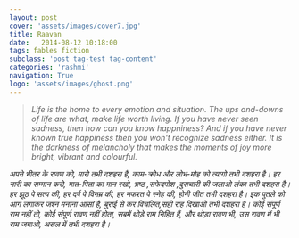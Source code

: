```yaml
---
layout: post
cover: 'assets/images/cover7.jpg'
title: Raavan
date:   2014-08-12 10:18:00
tags: fables fiction
subclass: 'post tag-test tag-content'
categories: 'rashmi'
navigation: True
logo: 'assets/images/ghost.png'
---
```


<blockquote>
<i>
Life is the home to every emotion and situation. The ups and-downs of life are what, make life worth living. If you have never seen sadness, then how can you know happniness? And if you have never known true happiness then you won't recognize sadness either.  
It is the darkness of melancholy that makes the moments of joy more bright, vibrant and colourful.
</i>
</blockquote>

<i>
अपने भीतर के रावण को,  
मारो तभी दशहरा है,  
</i>

<i>
काम-क्रोध और लोभ-मोह को  
त्यागो तभी दशहरा है।  
</i>

<i>
हर नारी का सम्मान करो,  
मात-पिता का मान रखो,  
</i>

<i>
भ्रष्ट ,सफेदपोश ,दुराचारी की  
जलाओ लंका तभी दशहरा है।  
</i>

<i>
हर झूठ पे सत्य की,  
हर दर्प पे विनम्र की,  
हर नफरत पे स्नेह की,  
होगी जीत तभी दशहरा है।  
</i>

<i>
इक पुतले को आग लगाकर  
जश्न मनाना आसां है,  
बुराई से कर विचलित,सही  
राह दिखाओ तभी दशहरा है।  
</i>

<i>
कोई संपूर्ण राम नहीं तो,  
कोई संपूर्ण रावण नहीं होता,  
सबमें थोड़े राम निहित हैं,  
और थोड़ा रावण भी,  
</i>

<i>         
उस रावण में भी राम जगाओ,  
असल में तभी दशहरा है।  
</i>
